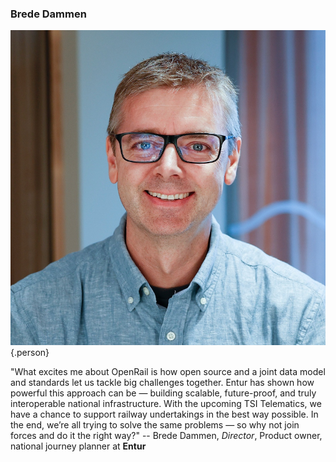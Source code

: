 ### Brede Dammen

![Brede Dammen](images/people/brede-dammen.jpg){.person}

"What excites me about OpenRail is how open source and a joint data model and standards let us tackle big challenges together. Entur has shown how powerful this approach can be — building scalable, future-proof, and truly interoperable national infrastructure. With the upcoming TSI Telematics, we have a chance to support railway undertakings in the best way possible. In the end, we’re all trying to solve the same problems — so why not join forces and do it the right way?" -- Brede Dammen, *Director*, Product owner, national journey planner at **Entur**

